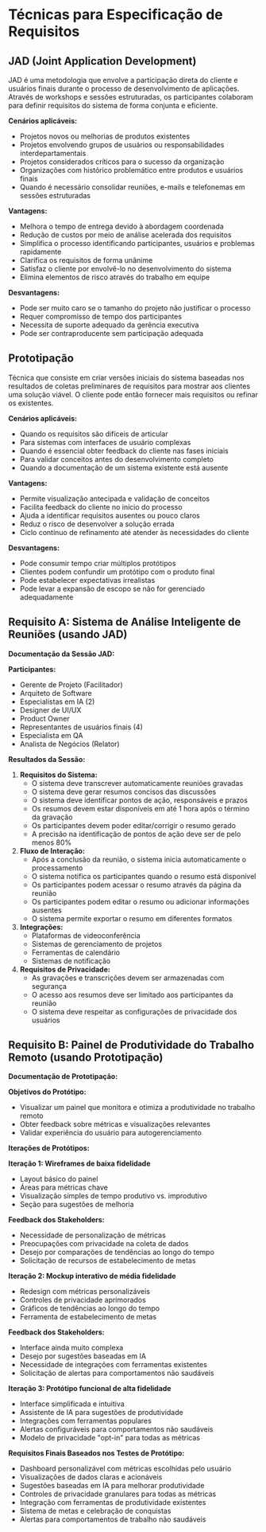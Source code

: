 # Técnicas para Especificação de Requisitos

## JAD (Joint Application Development)

JAD é uma metodologia que envolve a participação direta do cliente e usuários finais durante o processo de desenvolvimento de aplicações. Através de workshops e sessões estruturadas, os participantes colaboram para definir requisitos do sistema de forma conjunta e eficiente.

**Cenários aplicáveis:**

- Projetos novos ou melhorias de produtos existentes
- Projetos envolvendo grupos de usuários ou responsabilidades interdepartamentais
- Projetos considerados críticos para o sucesso da organização
- Organizações com histórico problemático entre produtos e usuários finais
- Quando é necessário consolidar reuniões, e-mails e telefonemas em sessões estruturadas

**Vantagens:**

- Melhora o tempo de entrega devido à abordagem coordenada
- Redução de custos por meio de análise acelerada dos requisitos
- Simplifica o processo identificando participantes, usuários e problemas rapidamente
- Clarifica os requisitos de forma unânime
- Satisfaz o cliente por envolvê-lo no desenvolvimento do sistema
- Elimina elementos de risco através do trabalho em equipe

**Desvantagens:**

- Pode ser muito caro se o tamanho do projeto não justificar o processo
- Requer compromisso de tempo dos participantes
- Necessita de suporte adequado da gerência executiva
- Pode ser contraproducente sem participação adequada

## Prototipação

Técnica que consiste em criar versões iniciais do sistema baseadas nos resultados de coletas preliminares de requisitos para mostrar aos clientes uma solução viável. O cliente pode então fornecer mais requisitos ou refinar os existentes.

**Cenários aplicáveis:**

- Quando os requisitos são difíceis de articular
- Para sistemas com interfaces de usuário complexas
- Quando é essencial obter feedback do cliente nas fases iniciais
- Para validar conceitos antes do desenvolvimento completo
- Quando a documentação de um sistema existente está ausente

**Vantagens:**

- Permite visualização antecipada e validação de conceitos
- Facilita feedback do cliente no início do processo
- Ajuda a identificar requisitos ausentes ou pouco claros
- Reduz o risco de desenvolver a solução errada
- Ciclo contínuo de refinamento até atender às necessidades do cliente

**Desvantagens:**

- Pode consumir tempo criar múltiplos protótipos
- Clientes podem confundir um protótipo com o produto final
- Pode estabelecer expectativas irrealistas
- Pode levar a expansão de escopo se não for gerenciado adequadamente

## Requisito A: Sistema de Análise Inteligente de Reuniões (usando JAD)

**Documentação da Sessão JAD:**

**Participantes:**

- Gerente de Projeto (Facilitador)
- Arquiteto de Software
- Especialistas em IA (2)
- Designer de UI/UX
- Product Owner
- Representantes de usuários finais (4)
- Especialista em QA
- Analista de Negócios (Relator)

**Resultados da Sessão:**

1. **Requisitos do Sistema:**
   - O sistema deve transcrever automaticamente reuniões gravadas
   - O sistema deve gerar resumos concisos das discussões
   - O sistema deve identificar pontos de ação, responsáveis e prazos
   - Os resumos devem estar disponíveis em até 1 hora após o término da gravação
   - Os participantes devem poder editar/corrigir o resumo gerado
   - A precisão na identificação de pontos de ação deve ser de pelo menos 80%
2. **Fluxo de Interação:**
   - Após a conclusão da reunião, o sistema inicia automaticamente o processamento
   - O sistema notifica os participantes quando o resumo está disponível
   - Os participantes podem acessar o resumo através da página da reunião
   - Os participantes podem editar o resumo ou adicionar informações ausentes
   - O sistema permite exportar o resumo em diferentes formatos
3. **Integrações:**
   - Plataformas de videoconferência
   - Sistemas de gerenciamento de projetos
   - Ferramentas de calendário
   - Sistemas de notificação
4. **Requisitos de Privacidade:**
   - As gravações e transcrições devem ser armazenadas com segurança
   - O acesso aos resumos deve ser limitado aos participantes da reunião
   - O sistema deve respeitar as configurações de privacidade dos usuários

## Requisito B: Painel de Produtividade do Trabalho Remoto (usando Prototipação)

**Documentação de Prototipação:**

**Objetivos do Protótipo:**

- Visualizar um painel que monitora e otimiza a produtividade no trabalho remoto
- Obter feedback sobre métricas e visualizações relevantes
- Validar experiência do usuário para autogerenciamento

**Iterações de Protótipos:**

**Iteração 1: Wireframes de baixa fidelidade**

- Layout básico do painel
- Áreas para métricas chave
- Visualização simples de tempo produtivo vs. improdutivo
- Seção para sugestões de melhoria

**Feedback dos Stakeholders:**

- Necessidade de personalização de métricas
- Preocupações com privacidade na coleta de dados
- Desejo por comparações de tendências ao longo do tempo
- Solicitação de recursos de estabelecimento de metas

**Iteração 2: Mockup interativo de média fidelidade**

- Redesign com métricas personalizáveis
- Controles de privacidade aprimorados
- Gráficos de tendências ao longo do tempo
- Ferramenta de estabelecimento de metas

**Feedback dos Stakeholders:**

- Interface ainda muito complexa
- Desejo por sugestões baseadas em IA
- Necessidade de integrações com ferramentas existentes
- Solicitação de alertas para comportamentos não saudáveis

**Iteração 3: Protótipo funcional de alta fidelidade**

- Interface simplificada e intuitiva
- Assistente de IA para sugestões de produtividade
- Integrações com ferramentas populares
- Alertas configuráveis para comportamentos não saudáveis
- Modelo de privacidade "opt-in" para todas as métricas

**Requisitos Finais Baseados nos Testes de Protótipo:**

- Dashboard personalizável com métricas escolhidas pelo usuário
- Visualizações de dados claras e acionáveis
- Sugestões baseadas em IA para melhorar produtividade
- Controles de privacidade granulares para todas as métricas
- Integração com ferramentas de produtividade existentes
- Sistema de metas e celebração de conquistas
- Alertas para comportamentos de trabalho não saudáveis
